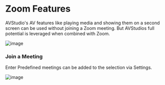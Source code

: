 # Zoom Features
AVStudio's AV features like playing media and showing them on a second screen can be used without joining a Zoom meeting. 
But AVStudios full potential is leveraged when combined with Zoom.

![image](https://github.com/avstudiojw/avstudio/assets/166111109/3f606b53-d68c-4647-9137-53cc06490212)

### Join a Meeting
Enter 
Predefined meetings can be added to the selection via Settings.

![image](https://github.com/avstudiojw/avstudio/assets/166111109/70240200-6d69-43e5-b04e-db278c0e7186)
